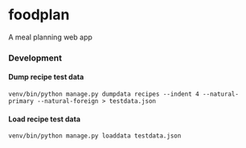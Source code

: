 # foodplan
A meal planning web app


### Development
#### Dump recipe test data
```commandline
venv/bin/python manage.py dumpdata recipes --indent 4 --natural-primary --natural-foreign > testdata.json
```
#### Load recipe test data
```commandline
venv/bin/python manage.py loaddata testdata.json
```